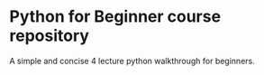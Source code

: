 # Python for Beginner course repository

A simple and concise 4 lecture python walkthrough for beginners.
